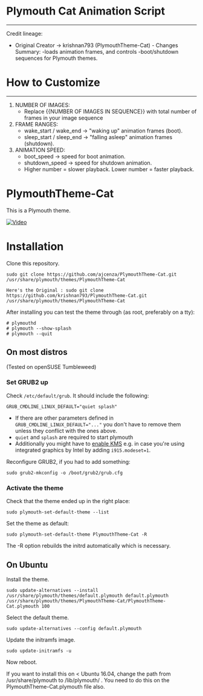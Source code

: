 # Plymouth Cat Animation Script 
------------------------------------- 
Credit lineage: 
- Original Creator → krishnan793 (PlymouthTheme-Cat) -
Changes Summary:
-loads animation frames, and controls
-boot/shutdown sequences for Plymouth themes.
# How to Customize
-------------------------------------
1. NUMBER OF IMAGES:
   - Replace {{NUMBER OF IMAGES IN SEQUENCE}} with total number of frames in your image sequence
2. FRAME RANGES:
   - wake_start / wake_end → "waking up" animation frames (boot).
   - sleep_start / sleep_end → "falling asleep" animation frames (shutdown).
3. ANIMATION SPEED:
   - boot_speed → speed for boot animation.
   - shutdown_speed → speed for shutdown animation.
   - Higher number = slower playback. Lower number = faster playback.


# PlymouthTheme-Cat
This is a Plymouth theme.

[![Video](https://4.bp.blogspot.com/-gG0MBGjEE9M/WBYXrOGrVGI/AAAAAAAABVE/auGpLRYf7jor4hu3jurYGcjaVBapHyAVACLcB/s320/8998adc40112985a8f29cf414925d390.gif)](https://www.youtube.com/watch?v=c6f478VBhtE)


# Installation 

Clone this repository.

    sudo git clone https://github.com/ajcenza/PlymouthTheme-Cat.git /usr/share/plymouth/themes/PlymouthTheme-Cat

    Here's the Original : sudo git clone https://github.com/krishnan793/PlymouthTheme-Cat.git /usr/share/plymouth/themes/PlymouthTheme-Cat

After installing you can test the theme through (as root, preferably on a tty):

    # plymouthd
    # plymouth --show-splash
    # plymouth --quit

## On most distros

(Tested on openSUSE Tumbleweed)

### Set GRUB2 up

Check `/etc/default/grub`. It should include the following:

    GRUB_CMDLINE_LINUX_DEFAULT="quiet splash"

* If there are other parameters defined in `GRUB_CMDLINE_LINUX_DEFAULT="..."` you don't have to remove them unless they conflict with the ones above.
* `quiet` and `splash` are required to start plymouth
* Additionally you might have to [enable KMS](https://unix.stackexchange.com/a/110589) e.g. in case you're using integrated graphics by Intel by adding `i915.modeset=1`.

Reconfigure GRUB2, if you had to add something:

    sudo grub2-mkconfig -o /boot/grub2/grub.cfg

### Activate the theme

Check that the theme ended up in the right place:

    sudo plymouth-set-default-theme --list

Set the theme as default:

    sudo plymouth-set-default-theme PlymouthTheme-Cat -R

The -R option rebuilds the initrd automatically which is necessary.

## On Ubuntu

Install the theme.

    sudo update-alternatives --install /usr/share/plymouth/themes/default.plymouth default.plymouth /usr/share/plymouth/themes/PlymouthTheme-Cat/PlymouthTheme-Cat.plymouth 100

Select the default theme.

    sudo update-alternatives --config default.plymouth

Update the initramfs image.

    sudo update-initramfs -u

Now reboot.

If you want to install this on < Ubuntu 16.04, change the path from /usr/share/plymouth to /lib/plymouth/ . You need to do this on the PlymouthTheme-Cat.plymouth file also.
